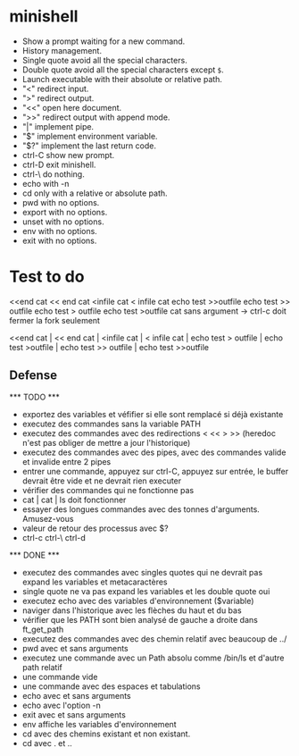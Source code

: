 # minishell

- Show a prompt waiting for a new command.
- History management.
- Single quote avoid all the special characters.
- Double quote avoid all the special characters except `$`.
- Launch executable with their absolute or relative path.
- "<" redirect input.
- ">" redirect output.
- "<<" open here document.
- ">>" redirect output with append mode.
- "|" implement pipe.
- "$" implement environment variable.
- "$?" implement the last return code.
- ctrl-C show new prompt.
- ctrl-D exit minishell.
- ctrl-\ do nothing.
- echo with -n
- cd only with a relative or absolute path.
- pwd with no options.
- export with no options.
- unset with no options.
- env with no options.
- exit  with no options.

# Test to do

<<end cat
<< end cat
<infile cat
< infile cat
echo test >>outfile
echo test >> outfile
echo test > outfile
echo test >outfile
cat sans argument -> ctrl-c doit fermer la fork seulement

<<end cat | << end cat | <infile cat | < infile cat | echo test > outfile | echo test >outfile | echo test >> outfile | echo test >>outfile

## Defense ##

*** TODO ***
- exportez des variables et véfifier si elle sont remplacé si déjà existante
- executez des commandes sans la variable PATH
- executez des commandes avec des redirections < << > >> (heredoc n'est pas obliger de mettre a jour l'historique)
- executez des commandes avec des pipes, avec des commandes valide et invalide entre 2 pipes
- entrer une commande, appuyez sur ctrl-C, appuyez sur entrée, le buffer devrait être vide et ne devrait rien executer
- vérifier des commandes qui ne fonctionne pas
- cat | cat | ls doit fonctionner
- essayer des longues commandes avec des tonnes d'arguments. Amusez-vous
- valeur de retour des processus avec $?
- ctrl-c ctrl-\ ctrl-d

*** DONE ***
- executez des commandes avec singles quotes qui ne devrait pas expand les variables et metacaractères
- single quote ne va pas expand les variables et les double quote oui
- executez echo avec des variables d'environnement ($variable)
- naviger dans l'historique avec les flèches du haut et du bas
- vérifier que les PATH sont bien analysé de gauche a droite dans ft_get_path
- executez des commandes avec des chemin relatif avec beaucoup de ../
- pwd avec et sans arguments
- executez une commande avec un Path absolu comme /bin/ls et d'autre path relatif
- une commande vide
- une commande avec des espaces et tabulations
- echo avec et sans arguments
- echo avec l'option -n
- exit avec et sans arguments
- env affiche les variables d'environnement
- cd avec des chemins existant et non existant.
- cd avec . et ..
